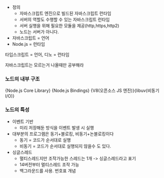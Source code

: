 - 정의
	- 자바스크립트 엔진으로 빌드된 자바스크립트 런타임
	- 서버의 역할도 수행할 수 있는 자바스크립트 런타임
	- 서버 실행을 위해 필요한 모듈을 제공(http,https,http2)
	- 노드는 서버가 아니다.
- 자바스크립트 = 언어
- Node.js = 런타임

타입스크립트 = 언어, 디노 = 런타임

자바스크립트는 모르는거 나올때만 공부해라

### 노드의 내부 구조
{Node.js Core Library}
{Node.js Bindings}
{V8(오픈소스 JS 엔진)}{libuv(비동기 I/O)}

### 노드의 특성
- 이벤트 기반
	- 미리 저장해둔 방식을 이벤트 발생 시 실행
- 대부분의 프로그램은 동기+블로킹, 비동기+논블로킹이다
	- 동기 = 코드가 순서대로 실행
	- 비동기 = 코드가 순서대로 실행되지 않을수 도 있다.
- 싱글스레드
	- 멀티스레드지만 조작가능한 스레드는 1개 -> 싱글스레드라고 표기
	- 14버전부터 멀티스레드 조작 가능
	- 백그라운드를 사용. 번호표 개념

